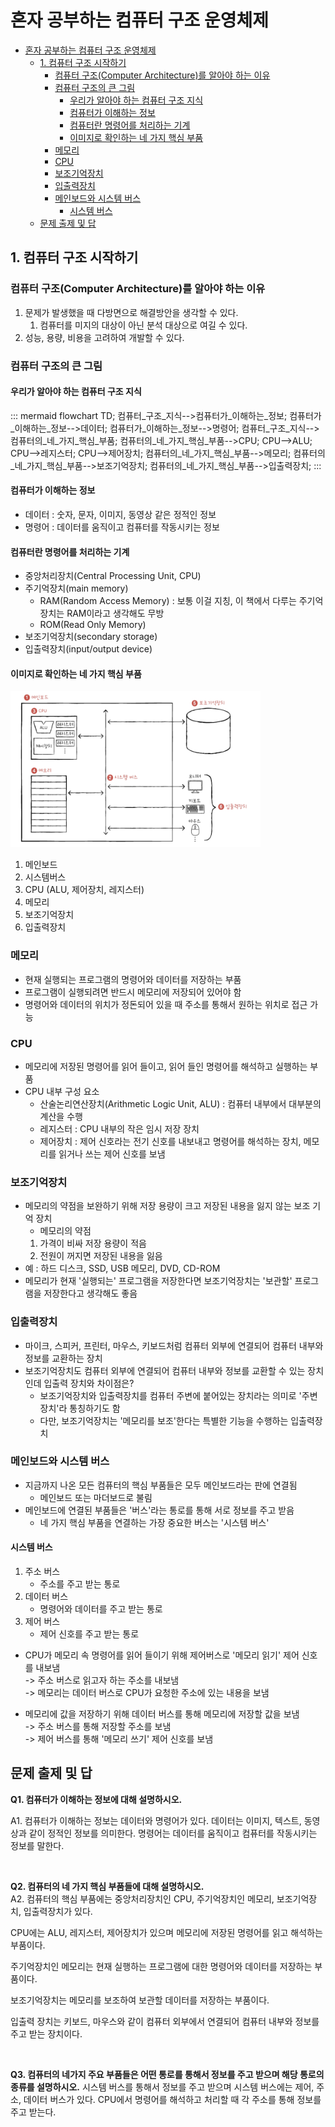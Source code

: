 # 혼자 공부하는 컴퓨터 구조 운영체제 
- [혼자 공부하는 컴퓨터 구조 운영체제](#혼자-공부하는-컴퓨터-구조-운영체제)
  - [1. 컴퓨터 구조 시작하기](#1-컴퓨터-구조-시작하기)
    - [컴퓨터 구조(Computer Architecture)를 알아야 하는 이유](#컴퓨터-구조computer-architecture를-알아야-하는-이유)
    - [컴퓨터 구조의 큰 그림](#컴퓨터-구조의-큰-그림)
      - [우리가 알아야 하는 컴퓨터 구조 지식](#우리가-알아야-하는-컴퓨터-구조-지식)
      - [컴퓨터가 이해하는 정보](#컴퓨터가-이해하는-정보)
      - [컴퓨터란 명령어를 처리하는 기계](#컴퓨터란-명령어를-처리하는-기계)
      - [이미지로 확인하는 네 가지 핵심 부품](#이미지로-확인하는-네-가지-핵심-부품)
    - [메모리](#메모리)
    - [CPU](#cpu)
    - [보조기억장치](#보조기억장치)
    - [입출력장치](#입출력장치)
    - [메인보드와 시스템 버스](#메인보드와-시스템-버스)
      - [시스템 버스](#시스템-버스)
  - [문제 출제 및 답](#문제-출제-및-답)


## 1. 컴퓨터 구조 시작하기
### 컴퓨터 구조(Computer Architecture)를 알아야 하는 이유
1. 문제가 발생했을 때 다방면으로 해결방안을 생각할 수 있다.
   1. 컴퓨터를 미지의 대상이 아닌 분석 대상으로 여길 수 있다.
2. 성능, 용량, 비용을 고려하여 개발할 수 있다.

### 컴퓨터 구조의 큰 그림
#### 우리가 알아야 하는 컴퓨터 구조 지식
::: mermaid
flowchart TD;
    컴퓨터_구조_지식-->컴퓨터가_이해하는_정보;
    컴퓨터가_이해하는_정보-->데이터;
    컴퓨터가_이해하는_정보-->명령어;
    컴퓨터_구조_지식-->컴퓨터의_네_가지_핵심_부품;
    컴퓨터의_네_가지_핵심_부품-->CPU;
    CPU-->ALU;
    CPU-->레지스터;
    CPU-->제어장치;
    컴퓨터의_네_가지_핵심_부품-->메모리;
    컴퓨터의_네_가지_핵심_부품-->보조기억장치;
    컴퓨터의_네_가지_핵심_부품-->입출력장치;
:::
#### 컴퓨터가 이해하는 정보
- 데이터 : 숫자, 문자, 이미지, 동영상 같은 정적인 정보
- 명령어 : 데이터를 움직이고 컴퓨터를 작동시키는 정보

#### 컴퓨터란 명령어를 처리하는 기계
- 중앙처리장치(Central Processing Unit, CPU)
- 주기억장치(main memory)
    - RAM(Random Access Memory) : 보통 이걸 지칭, 이 책에서 다루는 주기억장치는 RAM이라고 생각해도 무방
    - ROM(Read Only Memory)
- 보조기억장치(secondary storage)
- 입출력장치(input/output device)

#### 이미지로 확인하는 네 가지 핵심 부품
<img src="image.png" width="400px" height="250px" />  

1. 메인보드
2. 시스템버스
3. CPU (ALU, 제어장치, 레지스터)
4. 메모리
5. 보조기억장치
6. 입출력장치


### 메모리
- 현재 실행되는 프로그램의 명령어와 데이터를 저장하는 부품
- 프로그램이 실행되려면 반드시 메모리에 저장되어 있어야 함
- 명령어와 데이터의 위치가 정돈되어 있을 때 주소를 통해서 원하는 위치로 접근 가능

### CPU
- 메모리에 저장된 명령어를 읽어 들이고, 읽어 들인 명령어를 해석하고 실행하는 부품
- CPU 내부 구성 요소
  - 산술논리연산장치(Arithmetic Logic Unit, ALU) : 컴퓨터 내부에서 대부분의 계산을 수행
  - 레지스터 : CPU 내부의 작은 임시 저장 장치
  - 제어장치 : 제어 신호라는 전기 신호를 내보내고 명령어를 해석하는 장치, 메모리를 읽거나 쓰는 제어 신호를 보냄


### 보조기억장치
- 메모리의 약점을 보완하기 위해 저장 용량이 크고 저장된 내용을 잃지 않는 보조 기억 장치
  - 메모리의 약점
  1. 가격이 비싸 저장 용량이 적음
  2. 전원이 꺼지면 저장된 내용을 잃음
- 예 : 하드 디스크, SSD, USB 메모리, DVD, CD-ROM
- 메모리가 현재 '실행되는' 프로그램을 저장한다면 보조기억장치는 '보관할' 프로그램을 저장한다고 생각해도 좋음

### 입출력장치
- 마이크, 스피커, 프린터, 마우스, 키보드처럼 컴퓨터 외부에 연결되어 컴퓨터 내부와 정보를 교환하는 장치
- 보조기억장치도 컴퓨터 외부에 연결되어 컴퓨터 내부와 정보를 교환할 수 있는 장치인데 입출력 장치와 차이점은?
  - 보조기억장치와 입출력장치를 컴퓨터 주변에 붙어있는 장치라는 의미로 '주변 장치'라 통칭하기도 함
  - 다만, 보조기억장치는 '메모리를 보조'한다는 특별한 기능을 수행하는 입출력장치

### 메인보드와 시스템 버스
- 지금까지 나온 모든 컴퓨터의 핵심 부품들은 모두 메인보드라는 판에 연결됨
  - 메인보드 또는 마더보드로 불림
- 메인보드에 연결된 부품들은 '버스'라는 통로를 통해 서로 정보를 주고 받음
  - 네 가지 핵심 부품을 연결하는 가장 중요한 버스는 '시스템 버스'
#### 시스템 버스
1. 주소 버스
   - 주소를 주고 받는 통로 
2. 데이터 버스
   - 명령어와 데이터를 주고 받는 통로
3. 제어 버스
   - 제어 신호를 주고 받는 통로

- CPU가 메모리 속 명령어를 읽어 들이기 위해 제어버스로 '메모리 읽기' 제어 신호를 내보냄  
-> 주소 버스로 읽고자 하는 주소를 내보냄   
-> 메모리는 데이터 버스로 CPU가 요청한 주소에 있는 내용을 보냄

- 메모리에 값을 저장하기 위해 데이터 버스를 통해 메모리에 저장할 값을 보냄  
-> 주소 버스를 통해 저장할 주소를 보냄   
-> 제어 버스를 통해 '메모리 쓰기' 제어 신호를 보냄


## 문제 출제 및 답
**Q1. 컴퓨터가 이해하는 정보에 대해 설명하시오.**

A1. 컴퓨터가 이해하는 정보는 데이터와 명령어가 있다. 데이터는 이미지, 텍스트, 동영상과 같이 정적인 정보를 의미한다. 명령어는 데이터를 움직이고 컴퓨터를 작동시키는 정보를 말한다.

<br>  

**Q2. 컴퓨터의 네 가지 핵심 부품들에 대해 설명하시오.**    
A2. 컴퓨터의 핵심 부품에는 중앙처리장치인 CPU, 주기억장치인 메모리, 보조기억장치, 입출력장치가 있다.  

CPU에는 ALU, 레지스터, 제어장치가 있으며 메모리에 저장된 명령어를 읽고 해석하는 부품이다.  

주기억장치인 메모리는 현재 실행하는 프로그램에 대한 명령어와 데이터를 저장하는 부품이다.  

보조기억장치는 메모리를 보조하여 보관할 데이터를 저장하는 부품이다.  

입출력 장치는 키보드, 마우스와 같이 컴퓨터 외부에서 연결되어 컴퓨터 내부와 정보를 주고 받는 장치이다.

<br>

**Q3. 컴퓨터의 네가지 주요 부품들은 어떤 통로를 통해서 정보를 주고 받으며 해당 통로의 종류를 설명하시오.**
시스템 버스를 통해서 정보를 주고 받으며 시스템 버스에는 제어, 주소, 데이터 버스가 있다. CPU에서 명령어를 해석하고 처리할 때 각 주소를 통해 정보를 주고 받는다.
